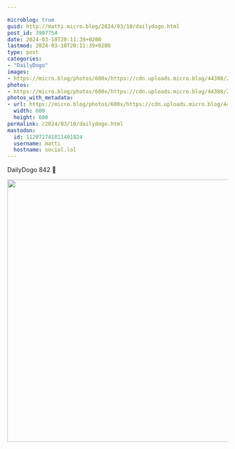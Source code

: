 ```yaml
---

microblog: true
guid: http://matti.micro.blog/2024/03/10/dailydogo.html
post_id: 3907754
date: 2024-03-10T20:11:39+0200
lastmod: 2024-03-10T20:11:39+0200
type: post
categories:
- "DailyDogo"
images:
- https://micro.blog/photos/600x/https://cdn.uploads.micro.blog/44388/2024/564c6f9df8c340ea9d2c25438a76d509.jpg
photos:
- https://micro.blog/photos/600x/https://cdn.uploads.micro.blog/44388/2024/564c6f9df8c340ea9d2c25438a76d509.jpg
photos_with_metadata:
- url: https://micro.blog/photos/600x/https://cdn.uploads.micro.blog/44388/2024/564c6f9df8c340ea9d2c25438a76d509.jpg
  width: 600
  height: 600
permalink: /2024/03/10/dailydogo.html
mastodon:
  id: 112072741811491824
  username: matti
  hostname: social.lol
---
```

DailyDogo 842 🐶

<img src="/media/uploads/2024/564c6f9df8c340ea9d2c25438a76d509.jpg" width="600" height="600" alt="" />
